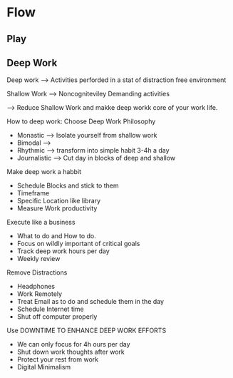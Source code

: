 # Flow

## Play

## Deep Work

Deep work --> Activities perforded in a stat of distraction free environment

Shallow Work --> Noncogniteviley Demanding activities  

--> Reduce Shallow Work and makke deep workk core of your work life.

How to deep work:
Choose Deep Work Philosophy  

* Monastic --> Isolate yourself from shallow work
* Bimodal -->  
* Rhythmic --> transform into simple habit 3-4h a day
* Journalistic --> Cut day in blocks of deep and shallow

Make deep work a habbit

* Schedule Blocks and stick to them
* Timeframe  
* Specific Location like library
* Measure Work productivity

Execute like a business  

* What to do and How to do.  
* Focus on wildly important of critical goals
* Track deep work hours per day
* Weekly review

Remove Distractions

* Headphones  
* Work Remotely
* Treat Email as to do and schedule them in the day
* Schedule Internet time
* Shut off computer properly

Use DOWNTIME TO ENHANCE DEEP WORK EFFORTS

* We can only focus for 4h ours per day
* Shut down work thoughts after work
* Protect your rest from work
* Digital Minimalism
